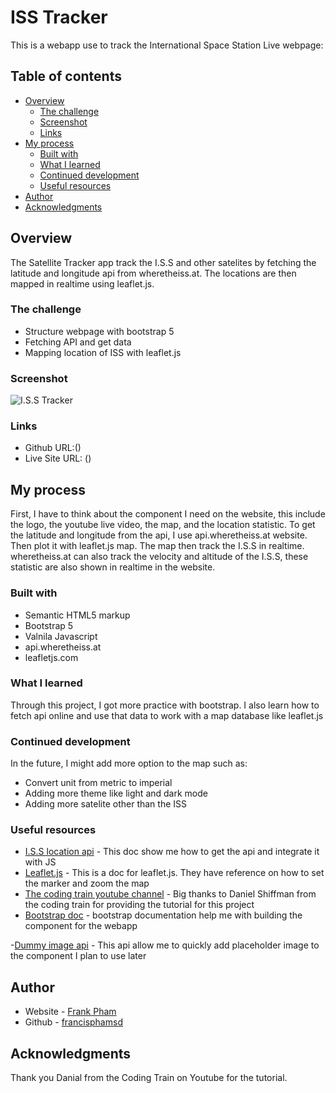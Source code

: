 # ISS Tracker

This is a webapp use to track the International Space Station
Live webpage:

## Table of contents

- [Overview](#overview)
  - [The challenge](#the-challenge)
  - [Screenshot](#screenshot)
  - [Links](#links)
- [My process](#my-process)
  - [Built with](#built-with)
  - [What I learned](#what-i-learned)
  - [Continued development](#continued-development)
  - [Useful resources](#useful-resources)
- [Author](#author)
- [Acknowledgments](#acknowledgments)

## Overview

The Satellite Tracker app track the I.S.S and other satelites by fetching the latitude and longitude api from wheretheiss.at. The locations are then mapped in realtime using leaflet.js.

### The challenge

- Structure webpage with bootstrap 5
- Fetching API and get data
- Mapping location of ISS with leaflet.js

### Screenshot

![I.S.S Tracker]()

### Links

- Github URL:()
- Live Site URL: ()

## My process

First, I have to think about the component I need on the website, this include the logo, the youtube live video, the map, and the location statistic. To get the latitude and longitude from the api, I use api.wheretheiss.at website. Then plot it with leaflet.js map. The map then track the I.S.S in realtime. wheretheiss.at can also track the velocity and altitude of the I.S.S, these statistic are also shown in realtime in the website.

### Built with

- Semantic HTML5 markup
- Bootstrap 5
- Valnila Javascript
- api.wheretheiss.at
- leafletjs.com

### What I learned

Through this project, I got more practice with bootstrap. I also learn how to fetch api online and use that data to work with a map database like leaflet.js

### Continued development

In the future, I might add more option to the map such as:

- Convert unit from metric to imperial
- Adding more theme like light and dark mode
- Adding more satelite other than the ISS

### Useful resources

- [I.S.S location api](https://wheretheiss.at/w/developer) - This doc show me how to get the api and integrate it with JS
- [Leaflet.js](https://leafletjs.com/reference.html) - This is a doc for leaflet.js. They have reference on how to set the marker and zoom the map
- [The coding train youtube channel](https://www.youtube.com/c/TheCodingTrain) - Big thanks to Daniel Shiffman from the coding train for providing the tutorial for this project
- [Bootstrap doc]() - bootstrap documentation help me with building the component for the webapp

-[Dummy image api](https://dummyimage.com) - This api allow me to quickly add placeholder image to the component I plan to use later

## Author

- Website - [Frank Pham](https://www.franciswebdev.com)
- Github - [francisphamsd](https://github.com/francisphamsd)

## Acknowledgments

Thank you Danial from the Coding Train on Youtube for the tutorial.

